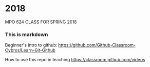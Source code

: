 # 2018
MPO 624 CLASS FOR SPRING 2018

### This is markdown
Beginner's intro to github: https://github.com/Github-Classroom-Cybros/Learn-Git-Github

How to use this repo in teaching https://classroom.github.com/videos
